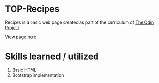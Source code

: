 # TOP-Recipes

Recipes is a basic web page created as part of the curriculum of [The Odin Project](https://www.theodinproject.com/)

View page [here](https://itorrero98.github.io/TOP-Recipes/)

# Skills learned / utilized

1. Basic HTML
2. Bootstrap implementation

